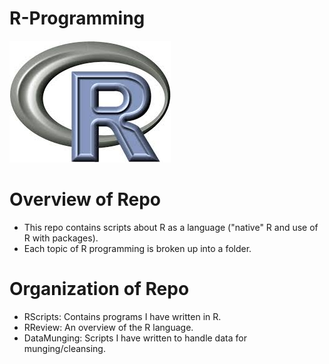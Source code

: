 # R-Programming

![R](R.jpeg)

# Overview of Repo
  - This repo contains scripts about R as a language ("native" R and use of R with packages). 
  - Each topic of R programming is broken up into a folder.
  
# Organization of Repo

  - RScripts: Contains programs I have written in R.
  - RReview: An overview of the R language.
  - DataMunging: Scripts I have written to handle data for munging/cleansing.


